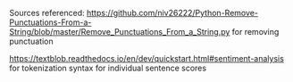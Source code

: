 Sources referenced:
https://github.com/niv26222/Python-Remove-Punctuations-From-a-String/blob/master/Remove_Punctuations_From_a_String.py for removing punctuation

https://textblob.readthedocs.io/en/dev/quickstart.html#sentiment-analysis for tokenization syntax for individual sentence scores
